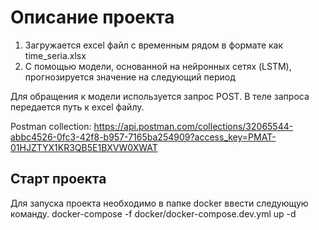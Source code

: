 # Описание проекта

1. Загружается excel файл с временным рядом в формате как time_seria.xlsx
2. С помощью  модели, основанной на нейронных сетях (LSTM), прогнозируется значение на следующий период

Для обращения к модели используется запрос POST. В теле запроса передается путь к excel файлу.

Postman collection: https://api.postman.com/collections/32065544-abbc4526-0fc3-42f8-b957-7165ba254909?access_key=PMAT-01HJZTYX1KR3QB5E1BXVW0XWAT

## Старт проекта
Для запуска проекта необходимо в папке docker ввести следующую команду.
docker-compose -f docker/docker-compose.dev.yml up -d 
